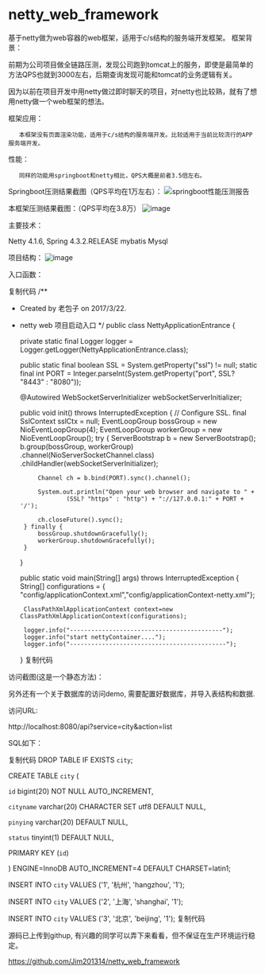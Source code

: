# netty_web_framework
基于netty做为web容器的web框架，适用于c/s结构的服务端开发框架。
框架背景：

前期为公司项目做全链路压测，发现公司跑到tomcat上的服务，即使是最简单的方法QPS也就到3000左右，后期查询发现可能和tomcat的业务逻辑有关。

因为以前在项目开发中用netty做过即时聊天的项目，对netty也比较熟，就有了想用netty做一个web框架的想法。

框架应用：

       本框架没有页面渲染功能，适用于c/s结构的服务端开发。比较适用于当前比较流行的APP服务端开发。
性能：

       同样的功能用springboot和netty相比，QPS大概是前者3.5倍左右。

Springboot压测结果截图（QPS平均在1万左右）：
 ![springboot性能压测报告](https://github.com/Jim201314/netty_web_framework/tree/master/readme/spring.png)
 

本框架压测结果截图：（QPS平均在3.8万）
 ![image](https://github.com/Jim201314/netty_web_framework/tree/master/readme/netty.png)

主要技术：
 
Netty 4.1.6, 
Spring 4.3.2.RELEASE
mybatis
Mysql

 

项目结构：
 ![image](https://github.com/Jim201314/netty_web_framework/master/readme/idea.png)

入口函数：

复制代码
/**
 * Created by 老包子 on 2017/3/22.
 * netty web 项目启动入口
 */
public class NettyApplicationEntrance {

    private static final Logger logger = Logger.getLogger(NettyApplicationEntrance.class);

    public static final boolean SSL = System.getProperty("ssl") != null;
    static final int PORT = Integer.parseInt(System.getProperty("port", SSL? "8443" : "8080"));

    @Autowired
    WebSocketServerInitializer webSocketServerInitializer;

    public void init() throws InterruptedException {
        // Configure SSL.
        final SslContext sslCtx =  null;
        EventLoopGroup bossGroup = new NioEventLoopGroup(4);
        EventLoopGroup workerGroup = new NioEventLoopGroup();
        try {
            ServerBootstrap b = new ServerBootstrap();
            b.group(bossGroup, workerGroup)
                    .channel(NioServerSocketChannel.class)
                    .childHandler(webSocketServerInitializer);

            Channel ch = b.bind(PORT).sync().channel();

            System.out.println("Open your web browser and navigate to " +
                    (SSL? "https" : "http") + "://127.0.0.1:" + PORT + '/');

            ch.closeFuture().sync();
        } finally {
            bossGroup.shutdownGracefully();
            workerGroup.shutdownGracefully();
        }
    }

    public static void main(String[] args) throws InterruptedException {
        String[] configurations = { "config/applicationContext.xml","config/applicationContext-netty.xml"};

        ClassPathXmlApplicationContext context=new ClassPathXmlApplicationContext(configurations);

        logger.info("-------------------------------------------");
        logger.info("start nettyContainer....");
        logger.info("--------------------------------------------");
    }
复制代码
 

 

访问截图(这是一个静态方法)：

 

 

另外还有一个关于数据库的访问demo, 需要配置好数据库，并导入表结构和数据.

访问URL:

http://localhost:8080/api?service=city&action=list

 SQL如下：

复制代码
DROP TABLE IF EXISTS `city`;

CREATE TABLE `city` (

  `id` bigint(20) NOT NULL AUTO_INCREMENT,

  `cityname` varchar(20) CHARACTER SET utf8 DEFAULT NULL,

  `pinying` varchar(20) DEFAULT NULL,

  `status` tinyint(1) DEFAULT NULL,

  PRIMARY KEY (`id`)

) ENGINE=InnoDB AUTO_INCREMENT=4 DEFAULT CHARSET=latin1;

INSERT INTO `city` VALUES ('1', '杭州', 'hangzhou', '1');

INSERT INTO `city` VALUES ('2', '上海', 'shanghai', '1');

INSERT INTO `city` VALUES ('3', '北京', 'beijing', '1');
复制代码
 

源码已上传到githup, 有兴趣的同学可以弄下来看看，但不保证在生产环境运行稳定。

https://github.com/Jim201314/netty_web_framework
